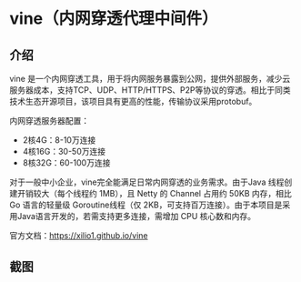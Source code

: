 # vine（内网穿透代理中间件）

## 介绍
  vine 是一个内网穿透工具，用于将内网服务暴露到公网，提供外部服务，减少云服务器成本，支持TCP、UDP、HTTP/HTTPS、P2P等协议的穿透。相比于同类技术生态开源项目，该项目具有更高的性能，传输协议采用protobuf。

内网穿透服务器配置：
- 2核4G：8-10万连接
- 4核16G：30-50万连接
- 8核32G：60-100万连接
  
对于一般中小企业，vine完全能满足日常内网穿透的业务需求。由于Java 线程创建开销较大（每个线程约 1MB），且 Netty 的 Channel 占用约 50KB 内存，相比 Go 语言的轻量级 Goroutine线程（仅 2KB，可支持百万连接）。由于本项目是采用Java语言开发的，若需支持更多连接，需增加 CPU 核心数和内存。

官方文档：https://xilio1.github.io/vine

## 截图
